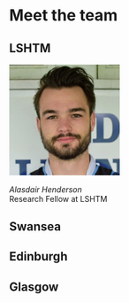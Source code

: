 # Meet the team

## LSHTM 

<img src="/img/ali.png" alt = "Test Ali" width = "200" />  

*Alasdair Henderson*  
Research Fellow at LSHTM  



## Swansea

## Edinburgh

## Glasgow

